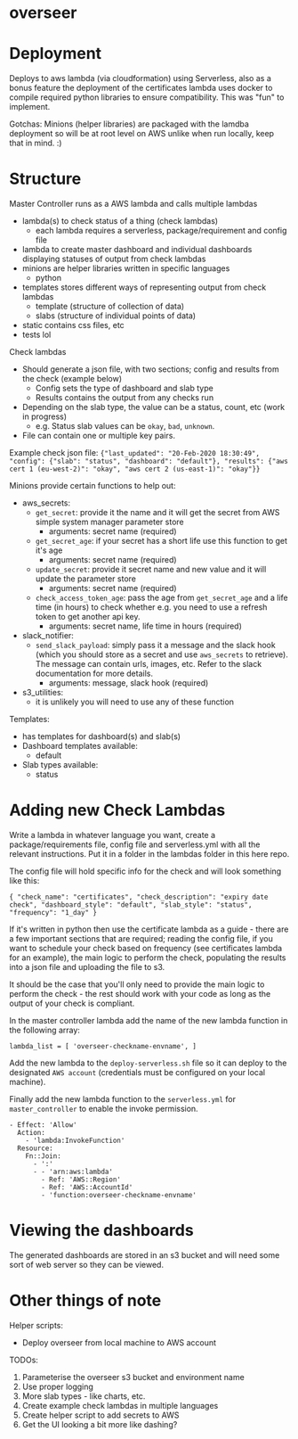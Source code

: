 # overseer

Deployment
==========

Deploys to aws lambda (via cloudformation) using Serverless, also as a bonus feature the deployment of the certificates lambda uses docker to compile required python libraries to ensure compatibility.  This was "fun" to implement.

Gotchas: Minions (helper libraries) are packaged with the lamdba deployment so will be at root level on AWS unlike when run locally, keep that in mind. :)

Structure
=========

Master Controller runs as a AWS lambda and calls multiple lambdas
- lambda(s) to check status of a thing (check lambdas)
  - each lambda requires a serverless, package/requirement and config file
- lambda to create master dashboard and individual dashboards displaying statuses of output from check lambdas
- minions are helper libraries written in specific languages
  - python
- templates stores different ways of representing output from check lambdas
  - template (structure of collection of data)
  - slabs (structure of individual points of data)
- static contains css files, etc
- tests lol

Check lambdas
* Should generate a json file, with two sections; config and results from the check (example below)
  * Config sets the type of dashboard and slab type
  * Results contains the output from any checks run
* Depending on the slab type, the value can be a status, count, etc (work in progress)
  * e.g. Status slab values can be `okay`, `bad`, `unknown`.
* File can contain one or multiple key pairs.

Example check json file:
`{"last_updated": "20-Feb-2020 18:30:49", "config": {"slab": "status", "dashboard": "default"}, "results": {"aws cert 1 (eu-west-2)": "okay", "aws cert 2 (us-east-1)": "okay"}}`

Minions provide certain functions to help out:
* aws_secrets:
  * `get_secret`: provide it the name and it will get the secret from AWS simple system manager parameter store
    * arguments: secret name (required)
  * `get_secret_age`: if your secret has a short life use this function to get it's age
    * arguments: secret name (required)
  * `update_secret`: provide it secret name and new value and it will update the parameter store
    * arguments: secret name (required)
  * `check_access_token_age`: pass the age from `get_secret_age` and a life time (in hours) to check whether e.g. you need to use a refresh token to get another api key.
    * arguments: secret name, life time in hours (required)
* slack_notifier:
  * `send_slack_payload`: simply pass it a message and the slack hook (which you should store as a secret and use `aws_secrets` to retrieve).  The message can contain urls, images, etc.  Refer to the slack documentation for more details.
    * arguments: message, slack hook (required)
* s3_utilities:
  * it is unlikely you will need to use any of these function

Templates:
* has templates for dashboard(s) and slab(s)
* Dashboard templates available:
  * default
* Slab types available:
  * status

Adding new Check Lambdas
========================

Write a lambda in whatever language you want, create a package/requirements file, config file and serverless.yml with all the relevant instructions.  Put it in a folder in the lambdas folder in this here repo.

The config file will hold specific info for the check and will look something like this:

`
{
  "check_name": "certificates",
  "check_description": "expiry date check",
  "dashboard_style": "default",
  "slab_style": "status",
  "frequency": "1_day"
}
`

If it's written in python then use the certificate lambda as a guide - there are a few important sections that are required; reading the config file, if you want to schedule your check based on frequency (see certificates lambda for an example), the main logic to perform the check, populating the results into a json file and uploading the file to s3.  

It should be the case that you'll only need to provide the main logic to perform the check - the rest should work with your code as long as the output of your check is compliant.

In the master controller lambda add the name of the new lambda function in the following array:

`
lambda_list = [
    'overseer-checkname-envname',
]
`

Add the new lambda to the `deploy-serverless.sh` file so it can deploy to the designated `AWS account` (credentials must be configured on your local machine).

Finally add the new lambda function to the `serverless.yml` for `master_controller` to enable the invoke permission.

```
- Effect: 'Allow'
  Action:
    - 'lambda:InvokeFunction'
  Resource:
    Fn::Join:
      - ':'
      - - 'arn:aws:lambda'
        - Ref: 'AWS::Region'
        - Ref: 'AWS::AccountId'
        - 'function:overseer-checkname-envname'
```

Viewing the dashboards
======================

The generated dashboards are stored in an s3 bucket and will need some sort of web server so they can be viewed.

Other things of note
====================

Helper scripts:
* Deploy overseer from local machine to AWS account

TODOs:

1. Parameterise the overseer s3 bucket and environment name
2. Use proper logging
3. More slab types - like charts, etc.
4. Create example check lambdas in multiple languages
5. Create helper script to add secrets to AWS
6. Get the UI looking a bit more like dashing?
